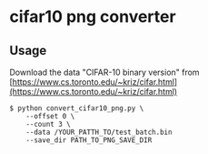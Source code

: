 # cifar10 png converter

## Usage

Download the data "CIFAR-10 binary version" from [https://www.cs.toronto.edu/~kriz/cifar.html](https://www.cs.toronto.edu/~kriz/cifar.html)

```
$ python convert_cifar10_png.py \
    --offset 0 \
    --count 3 \
    --data /YOUR_PATTH_TO/test_batch.bin
    --save_dir PATH_TO_PNG_SAVE_DIR
```